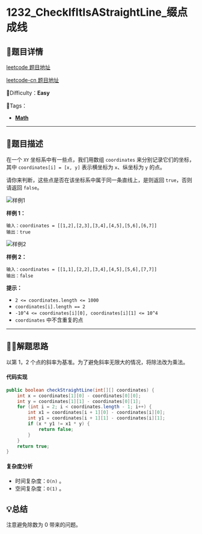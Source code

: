 

# 1232_CheckIfItIsAStraightLine_缀点成线

## 📌题目详情

[leetcode 题目地址](https://leetcode.com/problems/check-if-it-is-a-straight-line/)

[leetcode-cn 题目地址](https://leetcode-cn.com/problems/check-if-it-is-a-straight-line/)

📗Difficulty：**Easy**	

🎯Tags：

+ **[Math](https://leetcode-cn.com/tag/math/)**



---

## 📃题目描述

在一个 `XY` 坐标系中有一些点，我们用数组 `coordinates` 来分别记录它们的坐标，其中 `coordinates[i] = [x, y]` 表示横坐标为 `x`、纵坐标为 `y` 的点。

请你来判断，这些点是否在该坐标系中属于同一条直线上，是则返回 `true`，否则请返回 `false`。

![样例1](https://assets.ryantech.ltd/untitled-diagram-2.jpg)

**样例 1：**

```
输入：coordinates = [[1,2],[2,3],[3,4],[4,5],[5,6],[6,7]]
输出：true
```

![样例2](https://assets.ryantech.ltd/20200603210727.png)

**样例 2：**

```
输入：coordinates = [[1,1],[2,2],[3,4],[4,5],[5,6],[7,7]]
输出：false
```



**提示：**

+ `2 <= coordinates.length <= 1000`
+ `coordinates[i].length == 2`
+ `-10^4 <= coordinates[i][0], coordinates[i][1] <= 10^4`
+ `coordinates` 中不含重复的点



****

## 🏹🎯解题思路

以第 1，2 个点的斜率为基准。为了避免斜率无限大的情况，将除法改为乘法。



#### 代码实现

```java
public boolean checkStraightLine(int[][] coordinates) {
    int x = coordinates[1][0] - coordinates[0][0];
    int y = coordinates[1][1] - coordinates[0][1];
    for (int i = 2; i < coordinates.length - 1; i++) {
        int x1 = coordinates[i + 1][0] - coordinates[i][0];
        int y1 = coordinates[i + 1][1] - coordinates[i][1];
        if (x * y1 != x1 * y) {
            return false;
        }
    }
    return true;
}
```



#### 复杂度分析

+ 时间复杂度：`O(n)` 。
+ 空间复杂度：`O(1)` 。



## 💡总结

注意避免除数为 0 带来的问题。

